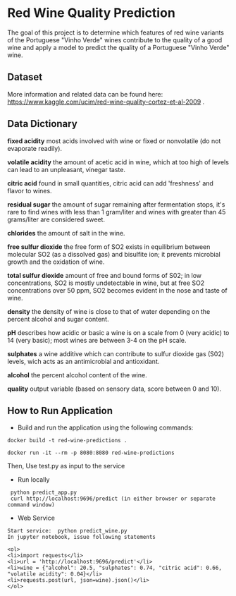 # Red Wine Quality Prediction

The goal of this project is to determine which features of red wine variants of the Portuguese "Vinho Verde" wines contribute to the quality of a good wine and apply a model to predict the quality of a Portuguese "Vinho Verde" wine.

## Dataset

More information and related data can be found here: https://www.kaggle.com/ucim/red-wine-quality-cortez-et-al-2009 .

## Data Dictionary

**fixed acidity**
most acids involved with wine or fixed or nonvolatile (do not evaporate readily).

**volatile acidity**
the amount of acetic acid in wine, which at too high of levels can lead to an unpleasant, vinegar taste.

**citric acid**
found in small quantities, citric acid can add 'freshness' and flavor to wines.

**residual sugar**
the amount of sugar remaining after fermentation stops, it's rare to find wines with less than 1 gram/liter and wines with greater than 45 grams/liter are considered sweet.

**chlorides**
the amount of salt in the wine.

**free sulfur dioxide**
the free form of SO2 exists in equilibrium between molecular SO2 (as a dissolved gas) and bisulfite ion; it prevents microbial growth and the oxidation of wine.

**total sulfur dioxide**
amount of free and bound forms of S02; in low concentrations, SO2 is mostly undetectable in wine, but at free SO2 concentrations over 50 ppm, SO2 becomes evident in the nose and taste of wine.

**density**
the density of wine is close to that of water depending on the percent alcohol and sugar content.

**pH**
describes how acidic or basic a wine is on a scale from 0 (very acidic) to 14 (very basic); most wines are between 3-4 on the pH scale.

**sulphates**
a wine additive which can contribute to sulfur dioxide gas (S02) levels, wich acts as an antimicrobial and antioxidant.

**alcohol**
the percent alcohol content of the wine.

**quality**
output variable (based on sensory data, score between 0 and 10).

## How to Run Application

- Build and run the application using the following commands:

```
docker build -t red-wine-predictions .

docker run -it --rm -p 8080:8080 red-wine-predictions 
```

  Then, Use test.py as input to the service

- Run locally
```
 python predict_app.py
 curl http://localhost:9696/predict (in either browser or separate command window)
```

- Web Service
```
Start service:  python predict_wine.py
In jupyter notebook, issue following statements

<ol>
<li>import requests</li>
<li>url = 'http://localhost:9696/predict'</li>
<li>wine = {"alcohol": 20.5, "sulphates": 0.74, "citric acid": 0.66, "volatile acidity": 0.04}</li>
<li>requests.post(url, json=wine).json()</li>
</ol>
```

